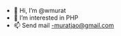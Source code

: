 - 👋 Hi, I’m @wmurat
- 👀 I’m interested in PHP 
- 📫 Send mail -muratjao@gmail.com

<!---
muratjao/muratjao is a ✨ special ✨ repository because its `README.md` (this file) appears on your GitHub profile.
You can click the Preview link to take a look at your changes.
--->
